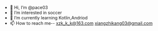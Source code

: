 - 👋 Hi, I’m @pace03
- 👀 I’m interested in soccer
- 🌱 I’m currently learning Kotlin,Andriod
- 📫 How to reach me-- xzk_k_k@163.com
xiangzhikang03@gmail.com

